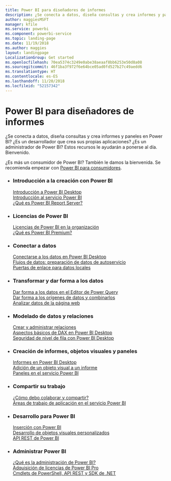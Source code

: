 ```yaml
---
title: Power BI para diseñadores de informes
description: ¿Se conecta a datos, diseña consultas y crea informes y paneles en Power BI? ¿Es un desarrollador que crea sus propias aplicaciones, o bien es un administrador de Power BI?
author: maggiesMSFT
manager: kfile
ms.service: powerbi
ms.component: powerbi-service
ms.topic: landing-page
ms.date: 11/19/2018
ms.author: maggies
layout: landingpage
LocalizationGroup: Get started
ms.openlocfilehash: 70ea5374c3249e0abe38aeaaf8bb6253e50d8a08
ms.sourcegitcommit: 46f1ba3f972f6e64bce05ad0fd527b27c49aedd6
ms.translationtype: HT
ms.contentlocale: es-ES
ms.lasthandoff: 11/20/2018
ms.locfileid: "52157342"
---
```

# <a name="power-bi-for-report-designers"></a>Power BI para diseñadores de informes

¿Se conecta a datos, diseña consultas y crea informes y paneles en Power BI? ¿Es un desarrollador que crea sus propias aplicaciones? ¿Es un administrador de Power BI? Estos recursos le ayudarán a ponerse al día. Bienvenido.

¿Es más un consumidor de Power BI? También le damos la bienvenida. Se recomienda empezar con [Power BI para consumidores](consumer/power-bi-consumer-landing.md).

<ul class="panelContent cardsF"> 
              <li> 
                             <div class="cardSize"> 
                                           <div class="cardPadding"> 
                                                          <div class="card"> 
                                                                        <div class="cardText"> 
                                                                                      <h3>Introducción a la creación con Power BI</h3> 
                                                                                      <p></p>
                                                                                            <a href="desktop-what-is-desktop.md">Introducción a Power BI Desktop</a><br/> 
                                                                                            <a href="power-bi-overview.md">Introducción al servicio Power BI</a><br/> 
                                                                                            <a href="report-server/get-started.md">¿Qué es Power BI Report Server?</a>
                                                                        </div> 
                                                          </div> 
                                           </div> 
                             </div> 
              </li>
              <li> 
                             <div class="cardSize"> 
                                           <div class="cardPadding"> 
                                                          <div class="card"> 
                                                                        <div class="cardText"> 
                                                                                      <h3>Licencias de Power BI</h3> 
                                                                                      <p></p>
                                                                                            <a href="service-admin-licensing-organization.md">Licencias de Power BI en la organización</a><br/> 
                                                                                            <a href="service-premium.md">¿Qué es Power BI Premium?</a> 
                                                                        </div> 
                                                          </div> 
                                           </div> 
                             </div> 
              </li>
              <li> 
                             <div class="cardSize"> 
                                           <div class="cardPadding"> 
                                                          <div class="card"> 
                                                                        <div class="cardText"> 
                                                                                      <h3>Conectar a datos</h3> 
                                                                                      <p></p>
                                                                                            <a href="desktop-quickstart-connect-to-data.md">Conectarse a los datos en Power BI Desktop</a><br/> 
                                                                                            <a href="service-dataflows-overview.md">Flujos de datos: preparación de datos de autoservicio</a><br/> 
                                                                                            <a href="service-gateway-install.md">Puertas de enlace para datos locales</a>
                                                                        </div> 
                                                          </div> 
                                           </div> 
                             </div> 
              </li>
              <li> 
                             <div class="cardSize"> 
                                           <div class="cardPadding"> 
                                                          <div class="card"> 
                                                                        <div class="cardText"> 
                                                                                      <h3>Transformar y dar forma a los datos</h3> 
                                                                                      <p></p>
                                                                                            <a href="desktop-common-query-tasks.md">Dar forma a los datos en el Editor de Power Query</a><br/> 
                                                                                            <a href="desktop-shape-and-combine-data.md">Dar forma a los orígenes de datos y combinarlos</a><br/> 
                                                                                            <a href="desktop-tutorial-importing-and-analyzing-data-from-a-web-page.md">Analizar datos de la página web</a>
                                                                        </div> 
                                                          </div> 
                                           </div> 
                             </div> 
              </li>
              <li> 
                             <div class="cardSize"> 
                                           <div class="cardPadding"> 
                                                          <div class="card"> 
                                                                       <div class="cardText"> 
                                                                                      <h3>Modelado de datos y relaciones</h3> 
                                                                                      <p></p>
                                                                                            <a href="desktop-create-and-manage-relationships.md">Crear y administrar relaciones</a><br/>
                                                                                            <a href="desktop-quickstart-learn-dax-basics.md">Aspectos básicos de DAX en Power BI Desktop</a><br/> 
                                                                                            <a href="service-admin-rls.md">Seguridad de nivel de fila con Power BI Desktop</a> 
                                                                        </div> 
                                                          </div> 
                                           </div> 
                             </div> 
              </li>
              <li> 
                             <div class="cardSize"> 
                                           <div class="cardPadding"> 
                                                          <div class="card"> 
                                                                        <div class="cardText"> 
                                                                                      <h3>Creación de informes, objetos visuales y paneles</h3> 
                                                                                      <p></p>
                                                                                            <a href="desktop-report-view.md">Informes en Power BI Desktop</a><br/> 
                                                                                            <a href="power-bi-report-add-visualizations-i.md">Adición de un objeto visual a un informe</a><br/> 
                                                                                            <a href="service-dashboard-create.md">Paneles en el servicio Power BI</a>
                                                                        </div> 
                                                          </div> 
                                           </div> 
                             </div> 
              </li>
              <li> 
                             <div class="cardSize"> 
                                           <div class="cardPadding"> 
                                                          <div class="card"> 
                                                                        <div class="cardText"> 
                                                                                      <h3>Compartir su trabajo</h3> 
                                                                                      <p></p>
                                                                                            <a href="service-how-to-collaborate-distribute-dashboards-reports.md">¿Cómo debo colaborar y compartir?</a><br/>
                                                                                            <a href="service-create-workspaces.md">Áreas de trabajo de aplicación en el servicio Power BI</a> 
                                                                        </div> 
                                                          </div> 
                                           </div> 
                             </div> 
              </li>
              <li> 
                             <div class="cardSize"> 
                                           <div class="cardPadding"> 
                                                          <div class="card"> 
                                                                        <div class="cardText"> 
                                                                                      <h3>Desarrollo para Power BI</h3> 
                                                                                      <p></p>
                                                                                            <a href="developer/embedding.md">Inserción con Power BI</a><br/> 
                                                                                            <a href="developer/custom-visual-develop-tutorial.md">Desarrollo de objetos visuales personalizados</a><br/> 
                                                                                            <a href="https://docs.microsoft.com/rest/api/power-bi">API REST de Power BI</a>
                                                                        </div> 
                                                          </div> 
                                           </div> 
                             </div> 
              </li>
              <li> 
                             <div class="cardSize"> 
                                           <div class="cardPadding"> 
                                                          <div class="card"> 
                                                                        <div class="cardText"> 
                                                                                      <h3>Administrar Power BI</h3> 
                                                                                      <p></p>
                                                                                            <a href="service-admin-administering-power-bi-in-your-organization.md">¿Qué es la administración de Power BI?</a><br/> 
                                                                                            <a href="service-admin-purchasing-power-bi-pro.md">Adquisición de licencias de Power BI Pro</a><br/>
                                                                                            <a href="service-admin-reference.md">Cmdlets de PowerShell, API REST y SDK de .NET</a>
                                                                        </div> 
                                                          </div> 
                                           </div> 
                             </div> 
              </li>
</ul>



